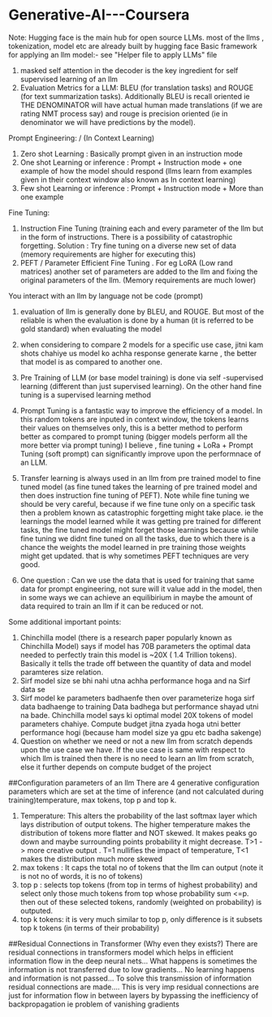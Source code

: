 # Generative-AI---Coursera
Note: Hugging face is the main hub for open source LLMs. most of the llms , tokenization, model etc are already built by hugging face
Basic framework for applying an llm model:- see "Helper file to apply LLMs" file
1) masked self attention in the decoder is the key ingredient for self supervised learning of an llm
2) Evaluation Metrics for a LLM: BLEU (for translation tasks) and ROUGE (for text summarization tasks). Additionally BLEU is recall oriented ie THE DENOMINATOR will have actual human made translations (if we are rating NMT process say) and rouge is precision oriented (ie in denominator we will have predictions by the model).

Prompt Engineering: / (In Context Learning)
1) Zero shot Learning : Basically prompt given in an instruction mode
2) One shot Learning or inference : Prompt + Instruction mode + one example of how the model should respond (llms learn from examples given in their context window also known as In context learning)
3) Few shot Learning or inference : Prompt + Instruction mode + More than one example 

Fine Tuning:
1)  Instruction Fine Tuning (training each and every parameter of the llm but in the form of instructions. There is a possibility of catastrophic forgetting. Solution : Try fine tuning on a diverse new set of data (memory requirements are higher for executing this)
2) PEFT / Parameter Efficient Fine Tuning . For eg LoRA (Low rand matrices) another set of parameters are added to the llm and fixing the original parameters of the llm. (Memory requirements are much lower)



You interact with an llm by language not be code (prompt)


1) evaluation of llm is generally done by BLEU, and ROUGE.  But most of the reliable is when the evaluation is done by a human (it is referred to be gold standard) when evaluating the model
2) when considering to compare 2 models for a specific use case, jitni kam shots chahiye us model ko achha response generate karne , the better that model is as compared to another one.
3) Pre Training of LLM (or base model training) is done via self -supervised learning (different than just supervised learning). On the other hand fine tuning is a supervised learning method
4) Prompt Tuning is a fantastic way to improve the efficiency of a model. In this random tokens are inputed in context window, the tokens learns their values on themselves only, this is a better method to perform better as compared to prompt tuning (bigger models perform all the more better via prompt tuning) I believe , fine tuning + LoRa + Prompt Tuning (soft prompt) can significantly improve upon the performnace of an LLM.
5) Transfer learning is always used in an llm from pre trained model to fine tuned model (as fine tuned takes the learning of pre trained model and then does instruction fine tuning of PEFT). Note while fine tuning we should be very careful, because if we fine tune only on a specific task then a problem known as catastrophic forgetting might take place. ie the learnings the model learned while it was getting pre trained for different tasks, the fine tuned model might forget those learnings because while fine tuning we didnt fine tuned on all the tasks, due to which there is a chance the weights the model learned in pre training those weights might get updated. that is why sometimes PEFT techniques are very good.

4) One question : Can we use the data that is used for training that same data for prompt engineering, not sure will it value add in the model, then in some ways we can achieve an equilibirium in maybe the amount of data required to train an llm if it can be reduced or not.


Some additional important points:
1) Chinchilla model (there is a research paper popularly known as Chinchilla Model) says if model has 70B parameters the optimal data needed to perfectly train this model is ~20X ( 1.4 Trillion tokens). Basically it tells the trade off between the quantity of data and model paramteres size relation. 
2) Sirf model size se bhi nahi utna achha performance hoga and na Sirf data se
3) Sirf model ke parameters badhaenfe then over parameterize hoga sirf data badhaenge to training Data badhega but performance shayad utni na bade. Chinchilla model says ki optimal model 20X tokens of model parameters chahiye. Compute budget jitna zyada hoga utni better performance hogi (because ham model size ya gpu etc badha sakenge)
4) Question on whether we need or not a new llm from scratch depends upon the use case we have. If the use case is same with respect to which llm is trained then there is no need to learn an llm from scratch, else it further depends on compute budget of the project

##Configuration parameters of an llm
There are 4 generative configuration parameters which are set at the time of inference (and not calculated during training)temperature, max tokens, top p and top k.
1) Temperature: This alters the probability of the last softmax layer which lays distribution of output tokens. The higher temperature makes the distribution of tokens more flatter and NOT skewed. It makes peaks go down and maybe surrounding points probability it might decrease. T>1 -> more creative output . T=1 nullifies the impact of temperature, T<1 makes the distribution much more skewed
2) max tokens : It caps the total no of tokens that the llm can output (note it is not no of words, it is no of tokens)
3) top p : selects top tokens (from top in terms of highest probability) and select only those much tokens from top whose probability sum <=p. then out of these selected tokens, randomly (weighted on probability) is outputed.
4) top k tokens: it is very much similar to top p, only difference is it subsets top k tokens (in terms of their probability)

   
##Residual Connections in Transformer (Why even they exists?)
There are residual connections in transformers model which helps in efficient information flow in the deep neural nets... What happens is sometimes the information is not transferred due to low gradients... No learning happens and information is not passed... To solve this transmission of information residual connections are made.... This is very imp residual connections are just for information flow in between layers by bypassing the inefficiency of backpropagation ie problem of vanishing gradients